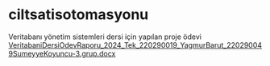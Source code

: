 # ciltsatisotomasyonu
Veritabanı yönetim sistemleri dersi için yapılan proje ödevi
[VeritabaniDersiOdevRaporu_2024_Tek_220290019_YagmurBarut_220290049SumeyyeKoyuncu-3.grup.docx](https://github.com/user-attachments/files/15837344/VeritabaniDersiOdevRaporu_2024_Tek_220290019_YagmurBarut_220290049SumeyyeKoyuncu-3.grup.docx)
